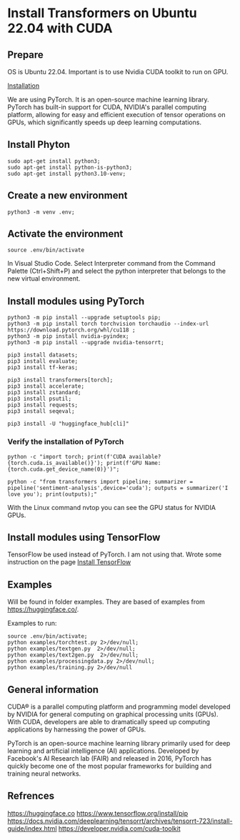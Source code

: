 # Install Transformers on Ubuntu 22.04 with CUDA

## Prepare

OS is Ubuntu 22.04. Important is to use Nvidia CUDA toolkit to run on GPU.

[Installation](doc/thinkpad.md)

We are using PyTorch. It is an open-source machine learning library. 
PyTorch has built-in support for CUDA, NVIDIA's parallel computing platform, 
allowing for easy and efficient execution of tensor operations on GPUs, 
which significantly speeds up deep learning computations.

## Install Phyton

    sudo apt-get install python3;
    sudo apt-get install python-is-python3;
    sudo apt-get install python3.10-venv;

## Create a new environment
 
    python3 -m venv .env;
 
## Activate the environment

    source .env/bin/activate

In  Visual Studio Code.  Select Interpreter command from the Command Palette (Ctrl+Shift+P) and select 
the python interpreter that belongs to the new virtual environment.   
 
## Install modules using PyTorch 

    python3 -m pip install --upgrade setuptools pip;
    python3 -m pip install torch torchvision torchaudio --index-url https://download.pytorch.org/whl/cu118 ;
    python3 -m pip install nvidia-pyindex;
    python3 -m pip install --upgrade nvidia-tensorrt;

    pip3 install datasets;
    pip3 install evaluate;
    pip3 install tf-keras;

    pip3 install transformers[torch];
    pip3 install accelerate;
    pip3 install zstandard;
    pip3 install psutil;
    pip3 install requests;
    pip3 install seqeval;

    pip3 install -U "huggingface_hub[cli]"


 
 ### Verify the installation of PyTorch

    python -c "import torch; print(f'CUDA available? {torch.cuda.is_available()}'); print(f'GPU Name: {torch.cuda.get_device_name(0)}')";

    python -c "from transformers import pipeline; summarizer = pipeline('sentiment-analysis',device='cuda'); outputs = summarizer('I love you'); print(outputs);"  

With the Linux command nvtop you can see the GPU status for NVIDIA GPUs.

## Install modules using TensorFlow 

 TensorFlow be used instead of PyTorch. I am not using that.  Wrote some instruction on the page [Install TensorFlow](doc/tensorflow.md)

## Examples

Will be found in folder examples. They are based of examples from https://huggingface.co/.


Examples to run:

    source .env/bin/activate;
    python examples/torchtest.py 2>/dev/null;
    python examples/textgen.py  2>/dev/null;
    python examples/text2gen.py  2>/dev/null;
    python examples/processingdata.py 2>/dev/null;
    python examples/training.py 2>/dev/null

    



## General information
 
CUDA® is a parallel computing platform and programming model developed by NVIDIA for general computing on graphical processing units (GPUs). With CUDA, developers are able to dramatically speed up computing applications by harnessing the power of GPUs.

PyTorch is an open-source machine learning library primarily used for deep learning and artificial intelligence (AI) applications. Developed by Facebook's AI Research lab (FAIR) and released in 2016, PyTorch has quickly become one of the most popular frameworks for building and training neural networks. 

## Refrences
 
 https://huggingface.co
 https://www.tensorflow.org/install/pip
 https://docs.nvidia.com/deeplearning/tensorrt/archives/tensorrt-723/install-guide/index.html
 https://developer.nvidia.com/cuda-toolkit
 
